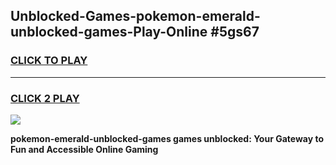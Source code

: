 
## Unblocked-Games-pokemon-emerald-unblocked-games-Play-Online #5gs67
<h3>
<a href="https://news.freeplayer.one?title=pokemon-emerald-unblocked-games&ref=3">CLICK TO PLAY</a></h3>
<hr>

<h3>
<a href="https://news.freeplayer.one?title=pokemon-emerald-unblocked-games&ref=3">CLICK 2 PLAY</a>
  
</h3>

<a href="https://news.freeplayer.one?title=pokemon-emerald-unblocked-games&ref=3"><img src="https://clearcache.store/games.png"></a>


**pokemon-emerald-unblocked-games games unblocked: Your Gateway to Fun and Accessible Online Gaming**
